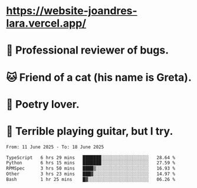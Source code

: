 # https://website-joandres-lara.vercel.app/
# 🐛 Professional reviewer of bugs.
# 🐱 Friend of a cat (his name is Greta).
# 📜 Poetry lover.
# 🎸 Terrible playing guitar, but I try.

<!--START_SECTION:waka-->

```txt
From: 11 June 2025 - To: 18 June 2025

TypeScript   6 hrs 29 mins   ███████░░░░░░░░░░░░░░░░░░   28.64 %
Python       6 hrs 15 mins   ███████░░░░░░░░░░░░░░░░░░   27.59 %
RPMSpec      3 hrs 50 mins   ████▒░░░░░░░░░░░░░░░░░░░░   16.93 %
Other        3 hrs 23 mins   ███▓░░░░░░░░░░░░░░░░░░░░░   14.97 %
Bash         1 hr 25 mins    █▓░░░░░░░░░░░░░░░░░░░░░░░   06.26 %
```

<!--END_SECTION:waka-->
